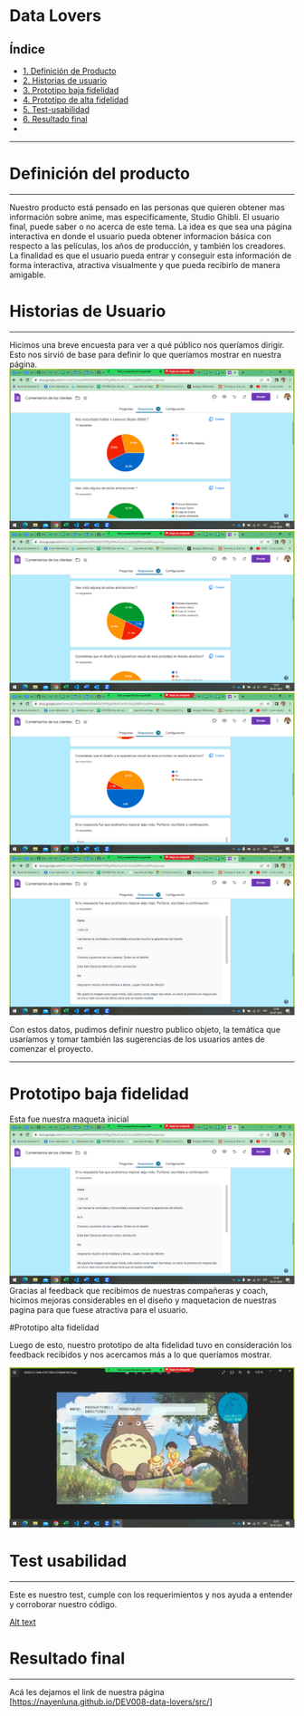 # Data Lovers

## Índice

* [1. Definición de Producto](#1-Definición-de-producto)
* [2. Historias de usuario](#2-Historias-de-usuario)
* [3. Prototipo baja fidelidad](#3-Prototipo-baja-fidelidad)
* [4. Prototipo de alta fidelidad](#4-Prototipo-de-alta-fidelidad)
* [5. Test-usabilidad](#5-Test-usabilidad)
* [6. Resultado final](#6-Resultado-final)
*
***

# Definición del producto
***
Nuestro producto está pensado en las personas que quieren obtener mas información sobre anime, mas especificamente, Studio Ghibli. 
El usuario final, puede saber o no acerca de este tema. La idea es que sea una página interactiva en donde el usuario pueda obtener informacion básica con respecto a las películas, los años de producción, y también los creadores. 
La finalidad es que el usuario pueda entrar y conseguir esta información de forma interactiva, atractiva visualmente y que pueda recibirlo de manera amigable.

# Historias de Usuario
***
Hicimos una breve encuesta para ver a qué público nos queríamos dirigir. Esto nos sirvió de base para definir lo que queríamos mostrar en nuestra página. 
![Respuestas](image-1.png)
![pregunta 2](image-2.png)
![pregunta 3](image-3.png)
![pregunta 4](image-4.png)

Con estos datos, pudimos definir nuestro publico objeto, la temática que usaríamos y tomar también las sugerencias de los usuarios antes de comenzar el proyecto.

******

# Prototipo baja fidelidad 

Esta fue nuestra maqueta inicial
![baja fidelidad](image-5.png)
Gracias al feedback que recibimos de nuestras compañeras y coach, hicimos mejoras considerables en el diseño y maquetacion de nuestras pagina para que fuese atractiva para el usuario.

#Prototipo alta fidelidad

Luego de esto, nuestro prototipo de alta fidelidad tuvo en consideración los feedback recibidos y nos acercamos más  a lo que queríamos mostrar.

![alta fidelidad](image-6.png)

# Test usabilidad 
***
Este es nuestro test,
cumple con los requerimientos y nos ayuda a entender y corroborar nuestro código.

[Alt text](image-8.png)



# Resultado final
***
Acá les dejamos el link de nuestra página [https://nayenluna.github.io/DEV008-data-lovers/src/]
